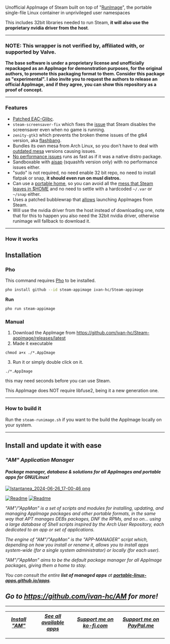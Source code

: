 Unofficial AppImage of Steam built on top of "[RunImage](https://github.com/VHSgunzo/runimage)", the portable single-file Linux container in unprivileged user namespaces

This includes 32bit libraries needed to run Steam, **it will also use the proprietary nvidia driver from the host**.

--------------------------------------------------
### NOTE: This wrapper is not verified by, affiliated with, or supported by Valve.

**The base software is under a proprietary license and unofficially repackaged as an AppImage for demonstration purposes, for the original authors, to promote this packaging format to them. Consider this package as "experimental". I also invite you to request the authors to release an official AppImage, and if they agree, you can show this repository as a proof of concept.**

--------------------------------------------------

### Features

- [Patched EAC-Glibc](https://www.youtube.com/watch?v=PhseQ0Kfe5w).
- `steam-screensaver-fix` which fixes the [issue](https://github.com/ValveSoftware/steam-for-linux/issues/5607) that Steam disables the screensaver even when no game is running.
- `zenity-gtk3` which prevents the broken theme issues of the gtk4 version, aka [flashbang](https://github.com/ValveSoftware/SteamOS/issues/1534).
- Bundles its own mesa from Arch Linux, so you don't have to deal with [outdated mesa](https://www.reddit.com/r/yuzu/comments/11307f0/glitches_on_steam_deck_flatpak_version_dont/j8o6gsa/) versions causing issues.
- [No performance issues](https://github.com/flatpak/flatpak/issues/4187) runs as fast as if it was a native distro package.
- Sandboxable with [aisap](https://github.com/mgord9518/aisap) (squashfs version only) with no performance issues either.
- "sudo" is not required, no need enable 32 bit repo, no need to install flatpak or snap, **it should even run on musl distros.**
- Can use a [portable home](https://docs.appimage.org/user-guide/portable-mode.html), so you can avoid all the [mess that Steam leaves in $HOME](https://github.com/ValveSoftware/steam-for-linux/issues/1890) and no need to settle with a hardcoded `~/.var` or `~/snap` either.
- Uses a patched bubblewrap that [allows](https://github.com/flathub/com.valvesoftware.Steam/issues/770) launching AppImages from Steam.
- Will use the nvidia driver from the host instead of downloading one, note that for this to happen you also need the 32bit nvidia driver, otherwise runimage will fallback to download it. 

---------------------------------

### How it works


## Installation

### Pho

This command requires [Pho](https://github.com/zyrouge/pho) to be installed.

```bash
pho install github --id steam-appimage ivan-hc/Steam-appimage
```

**Run**

```bash
pho run steam-appimage
```

### Manual


1. Download the AppImage from https://github.com/ivan-hc/Steam-appimage/releases/latest
2. Made it executable
```
chmod a+x ./*.AppImage
```
3. Run it or simply double click on it. 
```
./*.AppImage
```
this may need seconds before you can use Steam.

This AppImage does NOT require libfuse2, being it a new generation one.

---------------------------------

### How to build it

Run the `steam-runimage.sh` if you want to the build the AppImage locally on your system.

---------------------------------

## Install and update it with ease

### *"*AM*" Application Manager* 
#### *Package manager, database & solutions for all AppImages and portable apps for GNU/Linux!*

[![Istantanea_2024-06-26_17-00-46 png](https://github.com/ivan-hc/AM/assets/88724353/671f5eb0-6fb6-4392-b45e-af0ea9271d9b)](https://github.com/ivan-hc/AM)

[![Readme](https://img.shields.io/github/stars/ivan-hc/AM?label=%E2%AD%90&style=for-the-badge)](https://github.com/ivan-hc/AM/stargazers) [![Readme](https://img.shields.io/github/license/ivan-hc/AM?label=&style=for-the-badge)](https://github.com/ivan-hc/AM/blob/main/LICENSE)

*"AM"/"AppMan" is a set of scripts and modules for installing, updating, and managing AppImage packages and other portable formats, in the same way that APT manages DEBs packages, DNF the RPMs, and so on... using a large database of Shell scripts inspired by the Arch User Repository, each dedicated to an app or set of applications.*

*The engine of "AM"/"AppMan" is the "APP-MANAGER" script which, depending on how you install or rename it, allows you to install apps system-wide (for a single system administrator) or locally (for each user).*

*"AM"/"AppMan" aims to be the default package manager for all AppImage packages, giving them a home to stay.*

*You can consult the entire **list of managed apps** at [**portable-linux-apps.github.io/apps**](https://portable-linux-apps.github.io/apps).*

## *Go to *https://github.com/ivan-hc/AM* for more!*

------------------------------------------------------------------------

| [***Install "AM"***](https://github.com/ivan-hc/AM) | [***See all available apps***](https://portable-linux-apps.github.io) | [***Support me on ko-fi.com***](https://ko-fi.com/IvanAlexHC) | [***Support me on PayPal.me***](https://paypal.me/IvanAlexHC) |
| - | - | - | - |

------------------------------------------------------------------------
